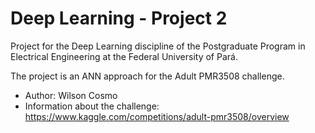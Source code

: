 # Deep Learning - Project 2
Project for the Deep Learning discipline of the Postgraduate Program in Electrical Engineering at the Federal University of Pará.

The project is an ANN approach for the Adult PMR3508 challenge. 

- Author: Wilson Cosmo
- Information about the challenge: https://www.kaggle.com/competitions/adult-pmr3508/overview

